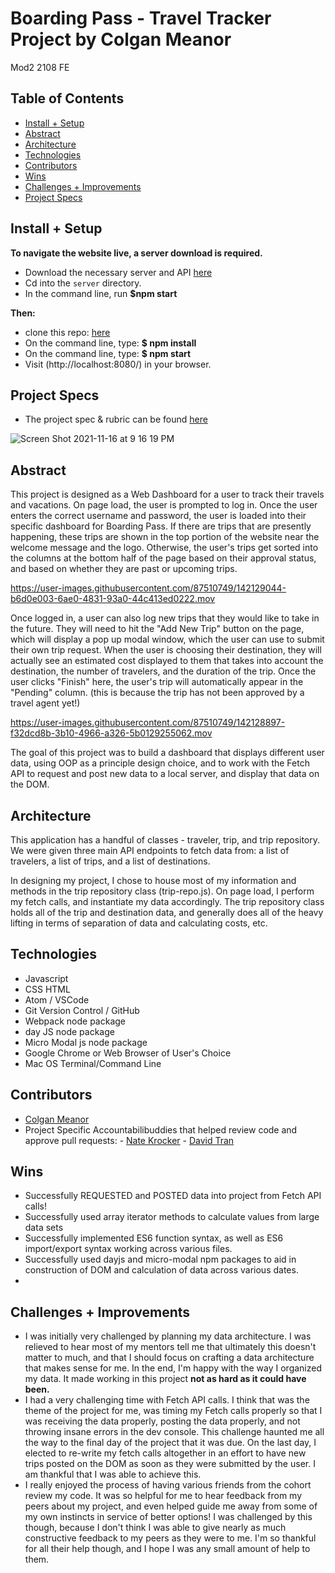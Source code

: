
# Boarding Pass - Travel Tracker Project by Colgan Meanor
Mod2 2108 FE

## Table of Contents
  - [Install + Setup](#set-up)  
  - [Abstract](#abstract)
  - [Architecture](#architecture)
  - [Technologies](#technologies)
  - [Contributors](#contributors)
  - [Wins](#wins)
  - [Challenges + Improvements](#challenges-+-Improvements)
  - [Project Specs](#project-specs)

## Install + Setup
  **To navigate the website live, a server download is required.**
  - Download the necessary server and API [here](https://github.com/turingschool-examples/travel-tracker-api)
  - Cd into the `server` directory.
  - In the command line, run **$npm start**

  **Then:**
  - clone this repo: [here](https://github.com/colganmeanor/Boarding-Pass)
   - On the command line, type: **$ npm install**
   - On the command line, type: **$ npm start**
   - Visit (http://localhost:8080/) in your browser. 

## Project Specs
   - The project spec & rubric can be found [here](https://frontend.turing.edu/projects/travel-tracker.html)


![Screen Shot 2021-11-16 at 9 16 19 PM](https://user-images.githubusercontent.com/87510749/142128622-be63d030-188a-4fdd-8404-fe318cbc72da.png)


## Abstract

  This project is designed as a Web Dashboard for a user to track their travels and vacations. On page load, the user is prompted to log in. Once the user enters the correct username and password, the user is loaded into their specific dashboard for Boarding Pass. If there are trips that are presently happening, these trips are shown in the top portion of the website near the welcome message and the logo. Otherwise, the user's trips get sorted into the columns at the bottom half of the page based on their approval status, and based on whether they are past or upcoming trips.



https://user-images.githubusercontent.com/87510749/142129044-b6d0e003-6ae0-4831-93a0-44c413ed0222.mov



  Once logged in, a user can also log new trips that they would like to take in the future. They will need to hit the "Add New Trip" button on the page, which will display a pop up modal window, which the user can use to submit their own trip request. When the user is choosing their destination, they will actually see an estimated cost displayed to them that takes into account the destination, the number of travelers, and the duration of the trip. Once the user clicks "Finish" here, the user's trip will automatically appear in the "Pending" column. (this is because the trip has not been approved by a travel agent yet!)
  
  

https://user-images.githubusercontent.com/87510749/142128897-f32dcd8b-3b10-4966-a326-5b0129255062.mov




  The goal of this project was to build a dashboard that displays different user data, using OOP as a principle design choice, and to work with the Fetch API to request and post new data to a local server, and display that data on the DOM.


## Architecture

  This application has a handful of classes - traveler, trip, and trip repository. We were given three main API endpoints to fetch data from: a list of travelers, a list of trips, and a list of destinations.

  In designing my project, I chose to house most of my information and methods in the trip repository class (trip-repo.js). On page load, I perform my fetch calls, and instantiate my data accordingly. The trip repository class holds all of the trip and destination data, and generally does all of the heavy lifting in terms of separation of data and calculating costs, etc.




## Technologies
  - Javascript
  - CSS HTML
  - Atom / VSCode
  - Git Version Control / GitHub
  - Webpack node package
  - day JS node package
  - Micro Modal js node package
  - Google Chrome or Web Browser of User's Choice
  - Mac OS Terminal/Command Line


## Contributors
  - [Colgan Meanor](https://github.com/colganmeanor)
   - Project Specific Accountabilibuddies that helped review code and approve pull requests:
    - [Nate Krocker](https://github.com/NEwertKrocker)
    - [David Tran](https://github.com/isleofyou)


## Wins
  - Successfully REQUESTED and POSTED data into project from Fetch API calls!
  - Successfully used array iterator methods to calculate values from large data sets
  - Successfully implemented ES6 function syntax, as well as ES6 import/export syntax working across various files.
  - Successfully used dayjs and micro-modal npm packages to aid in construction of DOM and calculation of data across various dates.
  -

## Challenges + Improvements
  - I was initially very challenged by planning my data architecture. I was relieved to hear most of my mentors tell me that ultimately this doesn't matter to much, and that I should focus on crafting a data architecture that makes sense for me. In the end, I'm happy with the way I organized my data. It made working in this project **not as hard as it could have been.**
  - I had a very challenging time with Fetch API calls. I think that was the theme of the project for me, was timing my Fetch calls properly so that I was receiving the data properly, posting the data properly, and not throwing insane errors in the dev console. This challenge haunted me all the way to the final day of the project that it was due. On the last day, I elected to re-write my fetch calls altogether in an effort to have new trips posted on the DOM as soon as they were submitted by the user. I am thankful that I was able to achieve this.
  - I really enjoyed the process of having various friends from the cohort review my code. It was so helpful for me to hear feedback from my peers about my project, and even helped guide me away from some of my own instincts in service of better options! I was challenged by this though, because I don't think I was able to give nearly as much constructive feedback to my peers as they were to me. I'm so thankful for all their help though, and I hope I was any small amount of help to them.
